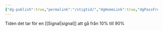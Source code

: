 ```yaml
---
{"dg-publish":true,"permalink":"/stigtid/","dgHomeLink":true,"dgPassFrontmatter":false}
---
```


Tiden det tar för en [[Signal|signal]] att gå från 10% till 90%